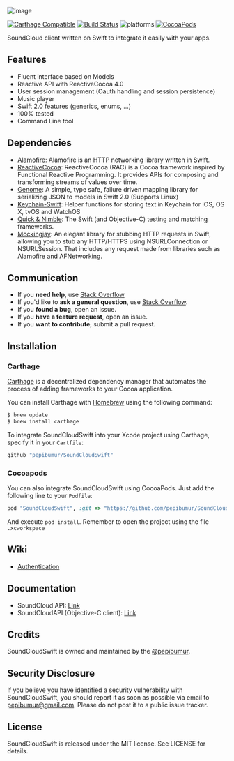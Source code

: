 ![image](https://github.com/pepibumur/SoundCloudSwift/blob/master/Assets/header.png?raw=true)

[![Carthage Compatible](https://img.shields.io/badge/Carthage-compatible-4BC51D.svg?style=flat)](https://github.com/Carthage/Carthage)
[![Build Status](https://travis-ci.org/pepibumur/SoundCloudSwift.svg?branch=feature%2Fmodels)](https://travis-ci.org/pepibumur/SoundCloudSwift)
![platforms](https://img.shields.io/badge/platform-ios|osx|watchos-lightgrey.svg?style=flat)
[![CocoaPods](https://img.shields.io/cocoapods/v/SoundCloudSwift.svg)]()

SoundCloud client written on Swift to integrate it easily with your apps.

## Features
- Fluent interface based on Models
- Reactive API with ReactiveCocoa 4.0
- User session management (Oauth handling and session persistence)
- Music player
- Swift 2.0 features (generics, enums, ...)
- 100% tested
- Command Line tool

## Dependencies
- [Alamofire](https://github.com/Alamofire/Alamofire): Alamofire is an HTTP networking library written in Swift.
- [ReactiveCocoa](https://github.com/ReactiveCocoa/ReactiveCocoa): ReactiveCocoa (RAC) is a Cocoa framework inspired by Functional Reactive Programming. It provides APIs for composing and transforming streams of values over time.
- [Genome](https://github.com/LoganWright/Genome): A simple, type safe, failure driven mapping library for serializing JSON to models in Swift 2.0 (Supports Linux)
- [Keychain-Swift](https://github.com/marketplacer/keychain-swift): Helper functions for storing text in Keychain for iOS, OS X, tvOS and WatchOS
- [Quick & Nimble](https://github.com/quick): The Swift (and Objective-C) testing and matching frameworks.
- [Mockingjay](https://github.com/kylef/Mockingjay): An elegant library for stubbing HTTP requests in Swift, allowing you to stub any HTTP/HTTPS using NSURLConnection or NSURLSession. That includes any request made from libraries such as Alamofire and AFNetworking.

## Communication
- If you **need help**, use [Stack Overflow](http://stackoverflow.com/questions/tagged/soundcloudswift)
- If you'd like to **ask a general question**, use [Stack Overflow](http://stackoverflow.com/questions/tagged/soundcloudswift).
- If you **found a bug**, open an issue.
- If you **have a feature request**, open an issue.
- If you **want to contribute**, submit a pull request.

## Installation
### Carthage

[Carthage](https://github.com/Carthage/Carthage) is a decentralized dependency manager that automates the process of adding frameworks to your Cocoa application.

You can install Carthage with [Homebrew](http://brew.sh/) using the following command:

```bash
$ brew update
$ brew install carthage
```

To integrate SoundCloudSwift into your Xcode project using Carthage, specify it in your `Cartfile`:

```ruby
github "pepibumur/SoundCloudSwift"
```

### Cocoapods

You can also integrate SoundCloudSwift using CocoaPods. Just add the following line to your `Podfile`:

```ruby
pod "SoundCloudSwift", :git => "https://github.com/pepibumur/SoundCloudSwift.git"
```

And execute `pod install`. Remember to open the project using the file `.xcworkspace`


## Wiki

- [Authentication](Wiki/authentication.md)

## Documentation
- SoundCloud API: [Link](https://developers.soundcloud.com/docs/api/guide)
- SoundCloudAPI (Objective-C client): [Link](https://github.com/soundcloud/CocoaSoundCloudAPI)

## Credits

SoundCloudSwift is owned and maintained by the [@pepibumur](https://github.com/pepibumur).

## Security Disclosure

If you believe you have identified a security vulnerability with SoundCloudSwift, you should report it as soon as possible via email to pepibumur@gmail.com. Please do not post it to a public issue tracker.

## License

SoundCloudSwift is released under the MIT license. See LICENSE for details.
